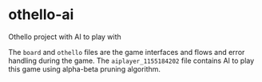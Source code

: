 # othello-ai
Othello project with AI to play with

The `board` and `othello` files are the game interfaces and flows and error handling during the game.
The `aiplayer_1155184202` file contains AI to play this game using alpha-beta pruning algorithm.
